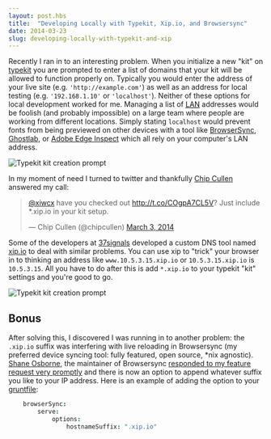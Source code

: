 ```yaml
---
layout: post.hbs
title:  "Developing Locally with Typekit, Xip.io, and Browsersync"
date: 2014-03-23
slug: developing-locally-with-typekit-and-xip
---
```


Recently I ran in to an interesting problem. When you initialize a new "kit" on [typekit][] you are prompted to enter a list of domains that your kit will be allowed to function properly on. Typically you would enter the address of your live site (e.g. ```'http://example.com'```) as well as an address for local testing (e.g. ```'192.168.1.10'``` or ```'localhost'```). Neither of these options for local development worked for me. Managing a list of <abbr title="Local Area Network">[LAN][]</abbr> addresses would be foolish (and probably impossible) on a large team where people are working from different locations. Simply stating ```localhost``` would prevent fonts from being previewed on other devices with a tool like [BrowserSync][], [Ghostlab][], or [Adobe Edge Inspect][] which all rely on your computer's LAN address.

![Typekit kit creation prompt](/img/typekit-create.png)

In my moment of need I turned to twitter and thankfully [Chip Cullen][] answered my call:

<blockquote class="twitter-tweet" lang="en"><p><a href="https://twitter.com/xiwcx">@xiwcx</a> have you checked out <a href="http://t.co/COgpA7CL5V">http://t.co/COgpA7CL5V</a>? Just include *.xip.io in your kit setup.</p>&mdash; Chip Cullen (@chipcullen) <a href="https://twitter.com/chipcullen/statuses/440623861043052544">March 3, 2014</a></blockquote>
<script async src="//platform.twitter.com/widgets.js" charset="utf-8"></script>

Some of the developers at [37signals][] developed a custom DNS tool named [xip.io][] to deal with similar problems. You can use xip to "trick" your browser in to thinking an address like `www.10.5.3.15.xip.io` or  `10.5.3.15.xip.io` is `10.5.3.15`. All you have to do after this is add `*.xip.io` to your typekit "kit" settings and you're good to go.

![Typekit kit creation prompt](/img/typekit-settings.png)

## Bonus

After solving this, I discovered I was running in to another problem: the `.xip.io` suffix was interfering with live reloading in Browsersync (my preferred device syncing tool: fully featured, open source, *nix agnostic). [Shane Osborne][], the maintainer of Browsersync [responded to my feature request very promptly][gh-issue] and there is now an option to append whatever suffix you like to your IP address. Here is an example of adding the option to your [gruntfile][]:

```coffee
    browserSync:
        serve:
            options:
                hostnameSuffix: ".xip.io"
```

[typekit]: http://typekit.com
[LAN]: http://en.wikipedia.org/wiki/Local_area_network
[BrowserSync]: http://browsersync.io/
[Ghostlab]: http://vanamco.com/ghostlab
[Adobe Edge Inspect]: http://html.adobe.com/edge/inspect
[Chip Cullen]: http://chipcullen.com
[37signals]: https://37signals.com
[xip.io]: http://xip.io
[Shane Osborne]: http://shakyshane.com
[gh-issue]: https://github.com/shakyShane/grunt-browser-sync/issues/41#issuecomment-37136050
[gruntfile]: http://gruntjs.com/sample-gruntfile
